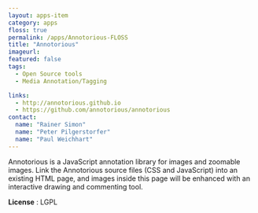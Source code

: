 ```yaml
---
layout: apps-item
category: apps
floss: true
permalink: /apps/Annotorious-FLOSS
title: "Annotorious"
imageurl:
featured: false
tags:
  - Open Source tools
  - Media Annotation/Tagging

links:
  - http://annotorious.github.io
  - https://github.com/annotorious/annotorious
contact: 
  name: "Rainer Simon"
  name: "Peter Pilgerstorfer" 
  name: "Paul Weichhart"
---
```


Annotorious is a JavaScript annotation library for images and zoomable images. Link the Annotorious source files (CSS and JavaScript) into an existing HTML page, and images inside this page will be enhanced with an interactive drawing and commenting tool.

**License** : LGPL